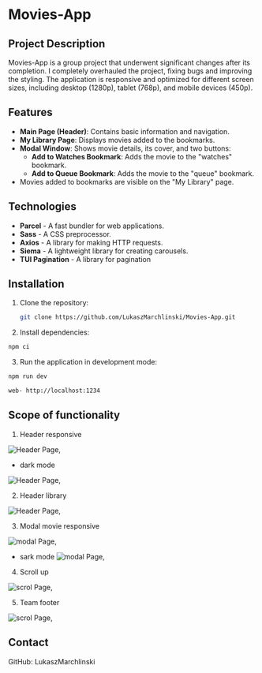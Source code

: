 # Movies-App

## Project Description

Movies-App is a group project that underwent significant changes after its completion. I completely
overhauled the project, fixing bugs and improving the styling. The application is responsive and
optimized for different screen sizes, including desktop (1280p), tablet (768p), and mobile devices
(450p).

## Features

- **Main Page (Header)**: Contains basic information and navigation.
- **My Library Page**: Displays movies added to the bookmarks.
- **Modal Window**: Shows movie details, its cover, and two buttons:
  - **Add to Watches Bookmark**: Adds the movie to the "watches" bookmark.
  - **Add to Queue Bookmark**: Adds the movie to the "queue" bookmark.
- Movies added to bookmarks are visible on the "My Library" page.

## Technologies

- **Parcel** - A fast bundler for web applications.
- **Sass** - A CSS preprocessor.
- **Axios** - A library for making HTTP requests.
- **Siema** - A lightweight library for creating carousels.
- **TUI Pagination** - A library for pagination

## Installation

1. Clone the repository:

   ```bash
   git clone https://github.com/LukaszMarchlinski/Movies-App.git

   ```

2. Install dependencies:

```bash
npm ci
```

3. Run the application in development mode:

```bash
npm run dev
```

```bash
web- http://localhost:1234
```

## Scope of functionality

1. Header responsive

![Header Page](./src/images/Readme/header.png),

- dark mode

![Header Page](./src/images/Readme/dar%20header.png),

2. Header library

![Header Page](./src/images/Readme/header-library.png),

3. Modal movie responsive

![modal Page](./src/images/Readme/modal.png),

- sark mode ![modal Page](./src/images/Readme/modaldark.png),

4. Scroll up

![scrol Page](./src/images/Readme/up.png),

5. Team footer

![scrol Page](./src/images/Readme/Zrzut%20ekranu%202024-07-25%20161213.png),

## Contact

GitHub: LukaszMarchlinski

